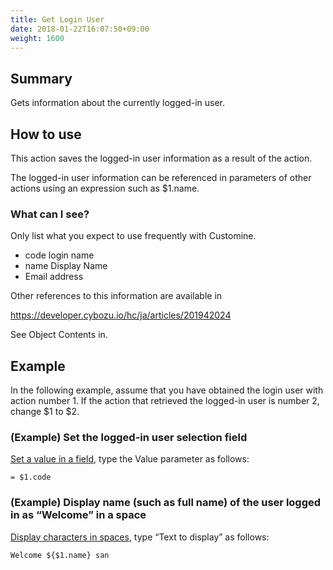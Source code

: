 ```yaml
---
title: Get Login User
date: 2018-01-22T16:07:50+09:00
weight: 1600
---
```

## Summary

Gets information about the currently logged-in user.

## How to use

This action saves the logged-in user information as a result of the action.

The logged-in user information can be referenced in parameters of other actions using an expression such as $1.name.

### What can I see?

Only list what you expect to use frequently with Customine.

-	code login name
-	name Display Name
-	Email address

Other references to this information are available in

https://developer.cybozu.io/hc/ja/articles/201942024

See Object Contents in.

## Example

In the following example, assume that you have obtained the login user with action number 1. If the action that retrieved the logged-in user is number 2, change $1 to $2.

### (Example) Set the logged-in user selection field

[Set a value in a field](../../field/set_field_value), type the Value parameter as follows:

```
= $1.code
```

### (Example) Display name (such as full name) of the user logged in as “Welcome” in a space

[Display characters in spaces](../../other_ui/add_label_at_spacer), type “Text to display” as follows:

```
Welcome ${$1.name} san
```
